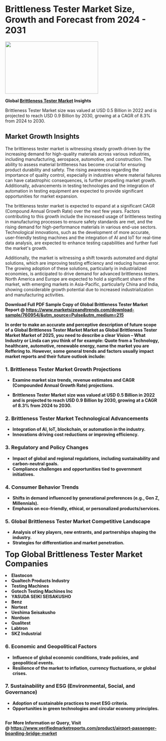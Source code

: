 <H1>Brittleness Tester Market Size, Growth and Forecast from 2024 - 2031</H1><img class="aligncenter size-medium wp-image-584254" src="https://thirdeyenews.in/wp-content/uploads/2024/09/Global-Market-Research-300x168.jpeg" alt="" width="300" height="168" /><p><strong>Global&nbsp;<a href="https://www.marketsizeandtrends.com/download-sample/760954/&amp;utm_source=Pulse&amp;utm_medium=215">Brittleness Tester Market</a> Insights</strong></p><p>Brittleness Tester Market size was valued at USD 0.5 Billion in 2022 and is projected to reach USD 0.9 Billion by 2030, growing at a CAGR of 8.3% from 2024 to 2030.</p><p><h2>Market Growth Insights</h2> <p>The brittleness tester market is witnessing steady growth driven by the increasing demand for high-quality materials across various industries, including manufacturing, aerospace, automotive, and construction. The ability to assess material brittleness has become crucial for ensuring product durability and safety. The rising awareness regarding the importance of quality control, especially in industries where material failures can have catastrophic consequences, is further propelling market growth. Additionally, advancements in testing technologies and the integration of automation in testing equipment are expected to provide significant opportunities for market expansion.</p> <p><strong></strong></p> <p>The brittleness tester market is expected to expand at a significant CAGR (Compound Annual Growth Rate) over the next few years. Factors contributing to this growth include the increased usage of brittleness testing in manufacturing processes to ensure safety standards are met, and the rising demand for high-performance materials in various end-use sectors. Technological innovations, such as the development of more accurate, user-friendly testing machines and the integration of AI and IoT for real-time data analysis, are expected to enhance testing capabilities and further fuel the market's growth.</p> <p>Additionally, the market is witnessing a shift towards automated and digital solutions, which are improving testing efficiency and reducing human error. The growing adoption of these solutions, particularly in industrialized economies, is anticipated to drive demand for advanced brittleness testers. North America and Europe are expected to hold a significant share of the market, with emerging markets in Asia-Pacific, particularly China and India, showing considerable growth potential due to increased industrialization and manufacturing activities.</p> <p><strong></p><p><span class=""><strong>Download Full PDF Sample Copy of Global Brittleness Tester Market Report</strong> @ <a href="https://www.marketsizeandtrends.com/download-sample/760954/&amp;utm_source=Pulse&amp;utm_medium=215" target="_blank">https://www.marketsizeandtrends.com/download-sample/760954/&amp;utm_source=Pulse&amp;utm_medium=215</a></span></p><p>In order to make an accurate and perceptive description of future scope of a Global&nbsp;Brittleness Tester Market Market as Global&nbsp;Brittleness Tester Market Market of 2025, you need to describe a clear Vision &ndash; What Industry or Linda can you think of for example: Quote from a Technology, healthcare, automotive, renewable energy, name the market you are Reffering to. However, some general trends and factors usually impact market reports and their future outlook include:</p><h3>1.&nbsp;<strong>Brittleness Tester Market Growth Projections</strong></h3><ul><li>Examine market size trends, revenue estimates and CAGR (Compounded Annual Growth Rate) projections.</li><li><p>Brittleness Tester Market size was valued at USD 0.5 Billion in 2022 and is projected to reach USD 0.9 Billion by 2030, growing at a CAGR of 8.3% from 2024 to 2030.</p></li></ul><h3>2.&nbsp;<strong>Brittleness Tester Market Technological Advancements</strong></h3><ul><li>Integration of AI, IoT, blockchain, or automation in the industry.</li><li>Innovations driving cost reductions or improving efficiency.</li></ul><h3>3.&nbsp;<strong>Regulatory and Policy Changes</strong></h3><ul><li>Impact of global and regional regulations, including sustainability and carbon-neutral goals.</li><li>Compliance challenges and opportunities tied to government initiatives.</li></ul><h3>4.&nbsp;<strong>Consumer Behavior Trends</strong></h3><ul><li>Shifts in demand influenced by generational preferences (e.g., Gen Z, Millennials).</li><li>Emphasis on eco-friendly, ethical, or personalized products/services.</li></ul><h3>5.&nbsp;<strong>Global Brittleness Tester Market Competitive Landscape</strong></h3><ul><li>Analysis of key players, new entrants, and partnerships shaping the industry.</li><li>Strategies for differentiation and market penetration.</li></ul><p data-pm-slice="1 1 []"><span style="color: inherit; font-family: inherit; font-size: 25px;">Top Global Brittleness Tester Market Companies</span></p><div class="" data-test-id=""><p><li>Elastocon</li><li> Qualtech Products Industry</li><li> Testing Machines</li><li> Gotech Testing Machines Inc</li><li> YASUDA SEIKI SEISAKUSHO</li><li> Benz</li><li> Nortest</li><li> Ueshima Seisakusho</li><li> Nordson</li><li> Qualitest</li><li> Labtron</li><li> SKZ Industrial</li></p></div><h3>6.&nbsp;<strong>Economic and Geopolitical Factors</strong></h3><ul><li>Influence of global economic conditions, trade policies, and geopolitical events.</li><li>Resilience of the market to inflation, currency fluctuations, or global crises.</li></ul><h3>7.&nbsp;<strong>Sustainability and ESG (Environmental, Social, and Governance)</strong></h3><ul><li>Adoption of sustainable practices to meet ESG criteria.</li><li>Opportunities in green technologies and circular economy principles.</li></ul><h2><strong style="font-size: 14px;">For More Information or Query, Visit @&nbsp;</strong><a style="background-color: #ffffff; font-size: 14px;" href="https://www.marketsizeandtrends.com/report/brittleness-tester-market/" target="_blank">https://www.verifiedmarketreports.com/product/airport-passenger-boarding-bridge-market</a></h2>

